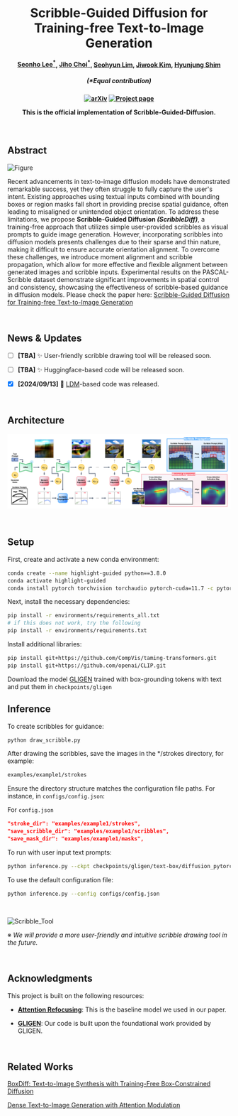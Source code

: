 <h1 align="center">
Scribble-Guided Diffusion for<br/>Training-free Text-to-Image Generation
</h1>
<h4 align="center">
<a href="https://scholar.google.co.kr/citations?user=i0OKV8wAAAAJ&hl=en">Seonho Lee<sup>*</sup></a>, <a href="https://scholar.google.co.kr/citations?user=DFKGTG0AAAAJ&hl=en">Jiho Choi<sup>*</sup></a>, <a href="">Seohyun Lim</a>, <a href="https://scholar.google.co.kr/citations?user=i0OKV8wAAAAJ&hl=en">Jiwook Kim</a>, <a href="https://scholar.google.co.kr/citations?user=KB5XZGIAAAAJ&hl=en">Hyunjung Shim</a><br>
</h4>
<h5 align="center">
(*Equal contribution)<br>
</h5>

<h4 align="center">

[![arXiv](https://img.shields.io/badge/arXiv-2409.08026-b31b1b.svg)](https://arxiv.org/abs/2409.08026)
[![Project page](https://img.shields.io/badge/Project-Page-brightgreen)]()

This is the official implementation of **Scribble-Guided-Diffusion**.

</h4>


<br/>

## Abstract

![Figure](./assets/asset_figure.png)

Recent advancements in text-to-image diffusion models have demonstrated remarkable success, yet they often struggle to fully capture the user's intent. Existing approaches using textual inputs combined with bounding boxes or region masks fall short in providing precise spatial guidance, often leading to misaligned or unintended object orientation. To address these limitations, we propose <b>Scribble-Guided Diffusion <i>(ScribbleDiff)</i></b>, a training-free approach that utilizes simple user-provided scribbles as visual prompts to guide image generation. However, incorporating scribbles into diffusion models presents challenges due to their sparse and thin nature, making it difficult to ensure accurate orientation alignment. To overcome these challenges, we introduce moment alignment and scribble propagation, which allow for more effective and flexible alignment between generated images and scribble inputs. Experimental results on the PASCAL-Scribble dataset demonstrate significant improvements in spatial control and consistency, showcasing the effectiveness of scribble-based guidance in diffusion models. Please check the paper here: [Scribble-Guided Diffusion for Training-free Text-to-Image Generation](https://arxiv.org/abs/2409.08026)


<br/>

## News & Updates

- [ ] **[TBA]** ✨ User-friendly scribble drawing tool will be released soon.

- [ ] **[TBA]** ✨ Huggingface-based code will be released soon.

- [x] **[2024/09/13]** 🌟 [LDM](https://github.com/CompVis/latent-diffusion)-based code was released. 

<br/>


## Architecture

![Architecture](./assets/architecture.png)

<br/>

## Setup

First, create and activate a new conda environment:

```bash
conda create --name highlight-guided python==3.8.0
conda activate highlight-guided
conda install pytorch torchvision torchaudio pytorch-cuda=11.7 -c pytorch -c nvidia
```

Next, install the necessary dependencies:

```bash
pip install -r environments/requirements_all.txt
# if this does not work, try the following
pip install -r environments/requirements.txt
```

Install additional libraries:

```bash
pip install git+https://github.com/CompVis/taming-transformers.git
pip install git+https://github.com/openai/CLIP.git
```

Download the model [GLIGEN](https://huggingface.co/gligen/gligen-generation-text-box/blob/main/diffusion_pytorch_model.bin) trained with box-grounding tokens with text and put them in `checkpoints/gligen`



## Inference 

To create scribbles for guidance:
```bash
python draw_scribble.py
```


After drawing the scribbles, save the images in the */strokes directory, for example:

```bash
examples/example1/strokes
```

Ensure the directory structure matches the configuration file paths. For instance, in `configs/config.json`:

For `config.json`

```json
"stroke_dir": "examples/example1/strokes",
"save_scribble_dir": "examples/example1/scribbles",
"save_mask_dir": "examples/example1/masks",
```


To run with user input text prompts:
```bash
python inference.py --ckpt checkpoints/gligen/text-box/diffusion_pytorch_model.bin
```

To use the default configuration file:
```bash
python inference.py --config configs/config.json
```

<br/>

![Scribble_Tool](./assets/scribble_demo.gif)


※ <i>We will provide a more user-friendly and intuitive scribble drawing tool in the future.</i>

<br/>


## Acknowledgments

This project is built on the following resources:

- [**Attention Refocusing**](https://github.com/Attention-Refocusing/attention-refocusing): This is the baseline model we used in our paper.

- [**GLIGEN**](https://github.com/gligen/GLIGEN): Our code is built upon the foundational work provided by GLIGEN. 


<br/>


## Related Works

[BoxDiff: Text-to-Image Synthesis with Training-Free Box-Constrained Diffusion](https://github.com/showlab/BoxDiff)

[Dense Text-to-Image Generation with Attention Modulation](https://github.com/naver-ai/DenseDiffusion)
